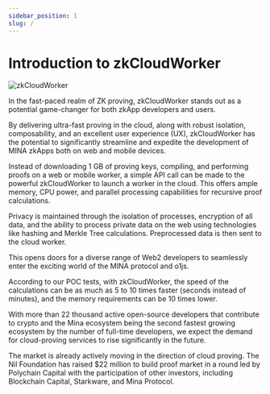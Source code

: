 ```yaml
---
sidebar_position: 1
slug: /
---
```


# Introduction to zkCloudWorker

![zkCloudWorker](/img/zkCloudWorker.png)

In the fast-paced realm of ZK proving, zkCloudWorker stands out as a potential game-changer for both zkApp developers and users.

By delivering ultra-fast proving in the cloud, along with robust isolation, composability, and an excellent user experience (UX), zkCloudWorker has the potential to significantly streamline and expedite the development of MINA zkApps both on web and mobile devices.

Instead of downloading 1 GB of proving keys, compiling, and performing proofs on a web or mobile worker, a simple API call can be made to the powerful zkCloudWorker to launch a worker in the cloud. This offers ample memory, CPU power, and parallel processing capabilities for recursive proof calculations.

Privacy is maintained through the isolation of processes, encryption of all data, and the ability to process private data on the web using technologies like hashing and Merkle Tree calculations. Preprocessed data is then sent to the cloud worker.

This opens doors for a diverse range of Web2 developers to seamlessly enter the exciting world of the MINA protocol and o1js.

According to our POC tests, with zkCloudWorker, the speed of the calculations can be as much as 5 to 10 times faster (seconds instead of minutes), and the memory requirements can be 10 times lower.

With more than 22 thousand active open-source developers that contribute to crypto and the Mina ecosystem being the second fastest growing ecosystem by the number of full-time developers, we expect the demand for cloud-proving services to rise significantly in the future.

The market is already actively moving in the direction of cloud proving. The Nil Foundation has raised $22 million to build proof market in a round led by Polychain Capital with the participation of other investors, including Blockchain Capital, Starkware, and Mina Protocol.
